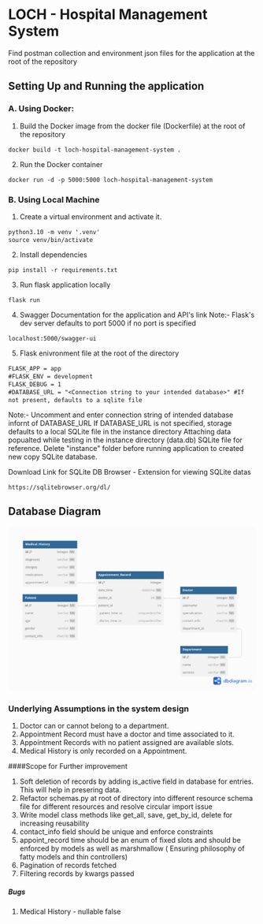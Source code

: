 # LOCH - Hospital Management System

Find postman collection and environment json files for the application at the root of the repository

## Setting Up and Running the application

### A. Using Docker:

1. Build the Docker image from the docker file (Dockerfile) at the root of the repository
```
docker build -t loch-hospital-management-system .
```

2. Run the Docker container
```
docker run -d -p 5000:5000 loch-hospital-management-system
```

### B. Using Local Machine

1. Create a virtual environment and activate it.
```
python3.10 -m venv '.venv'
source venv/bin/activate
```

2. Install dependencies 
``` 
pip install -r requirements.txt 
```

3. Run flask application locally 
``` 
flask run
```

4. Swagger Documentation for the application and API's link
Note:- Flask's dev server defaults to port 5000 if no port is specified
```
localhost:5000/swagger-ui
```
5. Flask enivronment file at the root of the directory
```
FLASK_APP = app
#FLASK_ENV = development
FLASK_DEBUG = 1
#DATABASE_URL = "<Connection string to your intended database>" #If not present, defaults to a sqlite file
```
Note:- Uncomment and enter connection string of intended database infornt of DATABASE_URL
       If DATABASE_URL is not specified, storage defaults to a local SQLite file in the instance directory
       Attaching data popualted while testing in the instance directory (data.db) SQLite file for reference.
       Delete "instance" folder before running application to created new copy SQLite database.

Download Link for SQLite DB Browser - Extension for viewing SQLite datas
```
https://sqlitebrowser.org/dl/
```

## Database Diagram
<p align="center">
 <img src="Database.png" alt="Database Diagram"></a>
</p>


### Underlying Assumptions in the system design
1. Doctor can or cannot belong to a department.
2. Appointment Record must have a doctor and time associated to it.
3. Appointment Records with no patient assigned are available slots.
4. Medical History is only recorded on a Appointment.

####Scope for Further improvement
1. Soft deletion of records by adding is_active field in database for entries. This will help in presering data.
2. Refactor schemas.py at root of directory into different resource schema file for different resources and resolve circular import issue
3. Write model class methods like get_all, save, get_by_id, delete for increasing reusability
4. contact_info field should be unique and enforce constraints
5. appoint_record time should be an enum of fixed slots and should be enforced by models as well as marshmallow
   ( Ensuring philosophy of fatty models and thin controllers)
6. Pagination of records fetched
7. Filtering records by kwargs passed

##### Bugs
1. Medical History - nullable false
